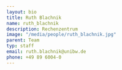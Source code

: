 ```yaml
---
layout: bio
title: Ruth Blachnik
name: ruth_blachnik
description: Rechenzentrum
image: "/media/people/ruth_blachnik.jpg"
parent: Team
typ: staff
email: ruth.blachnik@unibw.de
phone: +49 89 6004-0
---
```



